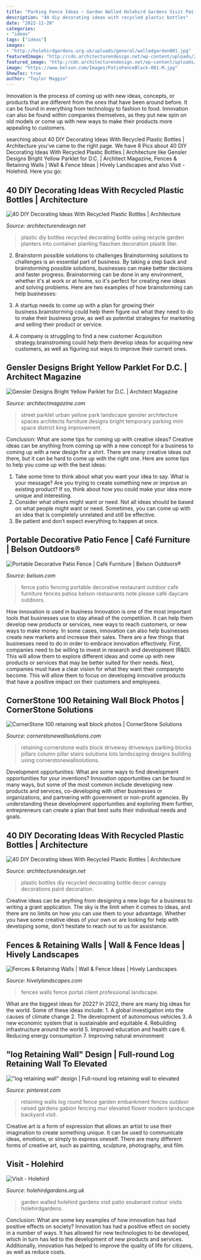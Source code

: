 ```yaml
---
title: "Parking Fence Ideas ~ Garden Walled Holehird Gardens Visit Patio Exuberant Colour Visits Holehirdgardens"
description: "40 diy decorating ideas with recycled plastic bottles"
date: "2022-11-20"
categories:
- "ideas"
tags: ["ideas"]
images:
- "http://holehirdgardens.org.uk/uploads/general/walledgarden001.jpg"
featuredImage: "http://cdn.architecturendesign.net/wp-content/uploads/2014/09/DIY-Plastic-Bottles-ideas-8.jpg"
featured_image: "http://cdn.architecturendesign.net/wp-content/uploads/2014/09/DIY-Plastic-Bottles-ideas-4.jpg"
image: "https://www.belson.com/Images/PatioFenceBlack-001-M.jpg"
ShowToc: true
author: "Taylor Maggio"
---
```



Innovation is the process of coming up with new ideas, concepts, or products that are different from the ones that have been around before. It can be found in everything from technology to fashion to food. Innovation can also be found within companies themselves, as they put new spin on old models or come up with new ways to make their products more appealing to customers.

	

		
searching about 40 DIY Decorating Ideas With Recycled Plastic Bottles | Architecture you've came to the right page. We have 8 Pics about 40 DIY Decorating Ideas With Recycled Plastic Bottles | Architecture like Gensler Designs Bright Yellow Parklet for D.C. | Architect Magazine, Fences &amp; Retaining Walls | Wall &amp; Fence Ideas | Hively Landscapes and also Visit - Holehird. Here you go:
		
    
## 40 DIY Decorating Ideas With Recycled Plastic Bottles | Architecture

<img loading=lazy src="http://cdn.architecturendesign.net/wp-content/uploads/2014/09/DIY-Plastic-Bottles-ideas-8.jpg" onerror="this.onerror=null;this.src='https://tse2.mm.bing.net/th?id=OIP.4LtZ-uMJNaqY1-P5pCVNQAHaJ4&amp;pid=15.1';" alt="40 DIY Decorating Ideas With Recycled Plastic Bottles | Architecture">

_Source: architecturendesign.net_

>plastic diy bottles recycled decorating bottle using recycle garden planters into container planting flaschen decoration plastik liter. 

	

2. Brainstorm possible solutions to challenges
Brainstorming solutions to challenges is an essential part of business. By taking a step back and brainstorming possible solutions, businesses can make better decisions and faster progress. Brainstorming can be done in any environment, whether it's at work or at home, so it's perfect for creating new ideas and solving problems. Here are two examples of how brainstorming can help businesses: 
1. A startup needs to come up with a plan for growing their business.brainstorming could help them figure out what they need to do to make their business grow, as well as potential strategies for marketing and selling their product or service.

2. A company is struggling to find a new customer Acquisition strategy.brainstroming could help them develop ideas for acquiring new customers, as well as figuring out ways to improve their current ones.

    
## Gensler Designs Bright Yellow Parklet For D.C. | Architect Magazine

<img loading=lazy src="https://cdnassets.hw.net/a8/88/074517e446db85469ce124752e63/parkit-3.jpg" onerror="this.onerror=null;this.src='https://tse4.mm.bing.net/th?id=OIP.hpFB6mPbuSijkeqBKsqiywHaE8&amp;pid=15.1';" alt="Gensler Designs Bright Yellow Parklet for D.C. | Architect Magazine">

_Source: architectmagazine.com_

>street parklet urban yellow park landscape gensler architecture spaces architects furniture designs bright temporary parking mini space district king improvement. 

	

Conclusion: What are some tips for coming up with creative ideas?
Creative ideas can be anything from coming up with a new concept for a business to coming up with a new design for a shirt. There are many creative ideas out there, but it can be hard to come up with the right one. Here are some tips to help you come up with the best ideas: 
1) Take some time to think about what you want your idea to say. What is your message? Are you trying to create something new or improve an existing product? If so, think about how you could make your idea more unique and interesting. 
2) Consider what others might want or need. Not all ideas should be based on what people might want or need. Sometimes, you can come up with an idea that is completely unrelated and still be effective. 
3) Be patient and don’t expect everything to happen at once.

    
## Portable Decorative Patio Fence | Café Furniture | Belson Outdoors®

<img loading=lazy src="https://www.belson.com/Images/PatioFenceBlack-001-M.jpg" onerror="this.onerror=null;this.src='https://tse2.mm.bing.net/th?id=OIP.iFfIwFAhgotHFhimVNPR3AAAAA&amp;pid=15.1';" alt="Portable Decorative Patio Fence | Café Furniture | Belson Outdoors®">

_Source: belson.com_

>fence patio fencing portable decorative restaurant outdoor cafe furniture fences patios belson restaurants note please café daycare outdoors. 

	

How innovation is used in business
Innovation is one of the most important tools that businesses use to stay ahead of the competition. It can help them develop new products or services, new ways to reach customers, or new ways to make money. In some cases, innovation can also help businesses create new markets and increase their sales.
There are a few things that businesses need to do in order to embrace innovation effectively. First, companies need to be willing to invest in research and development (R&D). This will allow them to explore different ideas and come up with new products or services that may be better suited for their needs. Next, companies must have a clear vision for what they want their companyto become. This will allow them to focus on developing innovative products that have a positive impact on their customers and employees.

    
## CornerStone 100 Retaining Wall Block Photos | CornerStone Solutions

<img loading=lazy src="https://cornerstonewallsolutions.com/wp-content/uploads/2015/08/Block-Retaining-Walls-for-landscaping-using-CornerStone-100.jpg" onerror="this.onerror=null;this.src='https://tse3.mm.bing.net/th?id=OIP.udpiEYCQ_mWPTSYGBQsvxAHaE6&amp;pid=15.1';" alt="CornerStone 100 retaining wall block photos | CornerStone Solutions">

_Source: cornerstonewallsolutions.com_

>retaining cornerstone walls block driveway driveways parking blocks pillars column pillar stairs solutions lots landscaping designs building using cornerstonewallsolutions. 

	

Development opportunities: What are some ways to find development opportunities for your inventions?
Innovation opportunities can be found in many ways, but some of the most common include developing new products and services, co-developing with other businesses or organizations, and partnering with government or non-profit agencies. By understanding these development opportunities and exploring them further, entrepreneurs can create a plan that best suits their individual needs and goals.

    
## 40 DIY Decorating Ideas With Recycled Plastic Bottles | Architecture

<img loading=lazy src="http://cdn.architecturendesign.net/wp-content/uploads/2014/09/DIY-Plastic-Bottles-ideas-4.jpg" onerror="this.onerror=null;this.src='https://tse4.mm.bing.net/th?id=OIP.n1jcFhtcubEuExxD8Zq9wwHaFs&amp;pid=15.1';" alt="40 DIY Decorating Ideas With Recycled Plastic Bottles | Architecture">

_Source: architecturendesign.net_

>plastic bottles diy recycled decorating bottle decor canopy decorations paint decoration. 

	

Creative ideas can be anything from designing a new logo for a business to writing a grant application. The sky is the limit when it comes to ideas, and there are no limits on how you can use them to your advantage. Whether you have some creative ideas of your own or are looking for help with developing some, don’t hesitate to reach out to us for assistance.

    
## Fences &amp; Retaining Walls | Wall &amp; Fence Ideas | Hively Landscapes

<img loading=lazy src="https://www.hivelylandscapes.com/wp-content/uploads/2018/04/Fences-and-Walls-26.jpg" onerror="this.onerror=null;this.src='https://tse3.mm.bing.net/th?id=OIP.Jss7LxuDQcaikuSaHVYMPAHaFj&amp;pid=15.1';" alt="Fences &amp; Retaining Walls | Wall &amp; Fence Ideas | Hively Landscapes">

_Source: hivelylandscapes.com_

>fences walls fence portal client professional landscape. 

	

What are the biggest ideas for 2022?
In 2022, there are many big ideas for the world. Some of these ideas include: 1. A global investigation into the causes of climate change 2. The development of autonomous vehicles 3. A new economic system that is sustainable and equitable 4. Rebuilding infrastructure around the world 5. Improved education and health care 6. Reducing energy consumption 7. Improving natural environment 
    
## &quot;log Retaining Wall&quot; Design | Full-round Log Retaining Wall To Elevated

<img loading=lazy src="https://s-media-cache-ak0.pinimg.com/736x/c7/c8/ef/c7c8ef2176afdc0d5617b2abae90d54e--retaining-wall-design-retaining-walls.jpg" onerror="this.onerror=null;this.src='https://tse3.mm.bing.net/th?id=OIP.4i0DGCElVaUxH2i11oyxZQHaFj&amp;pid=15.1';" alt="&quot;log retaining wall&quot; design | Full-round log retaining wall to elevated">

_Source: pinterest.com_

>retaining walls log round fence garden embankment fences outdoor raised gardens gabion fencing mur elevated flower modern landscape backyard visit. 

	

Creative art is a form of expression that allows an artist to use their imagination to create something unique. It can be used to communicate ideas, emotions, or simply to express oneself. There are many different forms of creative art, such as painting, sculpture, photography, and film.

    
## Visit - Holehird

<img loading=lazy src="http://holehirdgardens.org.uk/uploads/general/walledgarden001.jpg" onerror="this.onerror=null;this.src='https://tse1.mm.bing.net/th?id=OIP.hMwZhcp5aqw-Axoqa3w6YQHaFj&amp;pid=15.1';" alt="Visit - Holehird">

_Source: holehirdgardens.org.uk_

>garden walled holehird gardens visit patio exuberant colour visits holehirdgardens. 

	

Conclusion: What are some key examples of how innovation has had positive effects on society?
Innovation has had a positive effect on society in a number of ways. It has allowed for new technologies to be developed, which in turn has led to the development of new products and services. Additionally, innovation has helped to improve the quality of life for citizens, as well as reduce costs.

